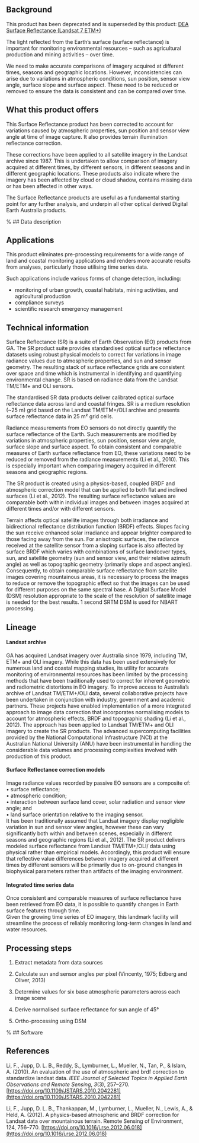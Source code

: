 ## Background

This product has been deprecated and is superseded by this product: [DEA Surface Reflectance (Landsat 7 ETM+)](https://cmi.ga.gov.au/data-products/dea/475/dea-surface-reflectance-landsat-7-etm)

The light reflected from the Earth’s surface (surface reflectance) is important for monitoring environmental resources – such as agricultural production and mining activities – over time.

We need to make accurate comparisons of imagery acquired at different times, seasons and geographic locations. However, inconsistencies can arise due to variations in atmospheric conditions, sun position, sensor view angle, surface slope and surface aspect. These need to be reduced or removed to ensure the data is consistent and can be compared over time.

## What this product offers

This Surface Reflectance product has been corrected to account for variations caused by atmospheric properties, sun position and sensor view angle at time of image capture. It also provides terrain illumination reflectance correction.

These corrections have been applied to all satellite imagery in the Landsat archive since 1987. This is undertaken to allow comparison of imagery acquired at different times, by different sensors, in different seasons and in different geographic locations. These products also indicate where the imagery has been affected by cloud or cloud shadow, contains missing data or has been affected in other ways.

The Surface Reflectance products are useful as a fundamental starting point for any further analysis, and underpin all other optical derived Digital Earth Australia products.

% ## Data description

## Applications

This product eliminates pre-processing requirements for a wide range of land and coastal monitoring applications and renders more accurate results from analyses, particularly those utilising time series data.

Such applications include various forms of change detection, including:

* monitoring of urban growth, coastal habitats, mining activities, and agricultural production
* compliance surveys
* scientific research emergency management

## Technical information

Surface Reflectance (SR) is a suite of Earth Observation (EO) products from GA. The SR product suite provides standardised optical surface reflectance datasets using robust physical models to correct for variations in image radiance values due to atmospheric properties, and sun and sensor geometry. The resulting stack of surface reflectance grids are consistent over space and time which is instrumental in identifying and quantifying environmental change. SR is based on radiance data from the Landsat TM/ETM+ and OLI sensors. 

The standardised SR data products deliver calibrated optical surface reflectance data across land and coastal fringes. SR is a medium resolution (~25 m) grid based on the Landsat TM/ETM+/OLI archive and presents surface reflectance data in 25 m² grid cells.

Radiance measurements from EO sensors do not directly quantify the surface reflectance of the Earth. Such measurements are modified by variations in atmospheric properties, sun position, sensor view angle, surface slope and surface aspect. To obtain consistent and comparable measures of Earth surface reflectance from EO, these variations need to be reduced or removed from the radiance measurements (Li et al., 2010). This is especially important when comparing imagery acquired in different seasons and geographic regions.

The SR product is created using a physics-based, coupled BRDF and atmospheric correction model that can be applied to both flat and inclined surfaces (Li et al., 2012). The resulting surface reflectance values are comparable both within individual images and between images acquired at different times and/or with different sensors.

Terrain affects optical satellite images through both irradiance and bidirectional reflectance distribution function (BRDF) effects. Slopes facing the sun receive enhanced solar irradiance and appear brighter compared to those facing away from the sun. For anisotropic surfaces, the radiance received at the satellite sensor from a sloping surface is also affected by surface BRDF which varies with combinations of surface landcover types, sun, and satellite geometry (sun and sensor view, and their relative azimuth angle) as well as topographic geometry (primarily slope and aspect angles). Consequently, to obtain comparable surface reflectance from satellite images covering mountainous areas, it is necessary to process the images to reduce or remove the topographic effect so that the images can be used for different purposes on the same spectral base. A Digital Surface Model (DSM) resolution appropriate to the scale of the resolution of satellite image is needed for the best results. 1 second SRTM DSM is used for NBART processing.

## Lineage

#### Landsat archive

GA has acquired Landsat imagery over Australia since 1979, including TM, ETM+ and OLI imagery. While this data has been used extensively for numerous land and coastal mapping studies, its utility for accurate monitoring of environmental resources has been limited by the processing methods that have been traditionally used to correct for inherent geometric and radiometric distortions in EO imagery. To improve access to Australia’s archive of Landsat TM/ETM+/OLI data, several collaborative projects have been undertaken in conjunction with industry, government and academic partners. These projects have enabled implementation of a more integrated approach to image data correction that incorporates normalising models to account for atmospheric effects, BRDF and topographic shading (Li et al., 2012). The approach has been applied to Landsat TM/ETM+ and OLI imagery to create the SR products. The advanced supercomputing facilities provided by the National Computational Infrastructure (NCI) at the Australian National University (ANU) have been instrumental in handling the considerable data volumes and processing complexities involved with production of this product.

#### Surface Reflectance correction models

Image radiance values recorded by passive EO sensors are a composite of:  
• surface reflectance;  
• atmospheric condition;  
• interaction between surface land cover, solar radiation and sensor view angle; and  
• land surface orientation relative to the imaging sensor.  
It has been traditionally assumed that Landsat imagery display negligible variation in sun and sensor view angles, however these can vary significantly both within and between scenes, especially in different seasons and geographic regions (Li et al., 2012). The SR product delivers modeled surface reflectance from Landsat TM/ETM+/OLI/ data using physical rather than empirical models. Accordingly, this product will ensure that reflective value differences between imagery acquired at different times by different sensors will be primarily due to on-ground changes in biophysical parameters rather than artifacts of the imaging environment.

#### Integrated time series data

Once consistent and comparable measures of surface reflectance have been retrieved from EO data, it is possible to quantify changes in Earth surface features through time.  
Given the growing time series of EO imagery, this landmark facility will streamline the process of reliably monitoring long-term changes in land and water resources.

## Processing steps

1. Extract metadata from data sources

1. Calculate sun and sensor angles per pixel (Vincenty, 1975; Edberg and Oliver, 2013)

1. Determine values for six base atmospheric parameters across each image scene

1. Derive normalised surface reflectance for sun angle of 45°

1. Ortho-processing using DSM

% ## Software

## References

Li, F., Jupp, D. L. B., Reddy, S., Lymburner, L., Mueller, N., Tan, P., & Islam, A. (2010). An evaluation of the use of atmospheric and brdf correction to standardize landsat data. *IEEE Journal of Selected Topics in Applied Earth Observations and Remote Sensing*, *3*(3), 257–270. [https://doi.org/10.1109/JSTARS.2010.2042281](https://doi.org/10.1109/JSTARS.2010.2042281)

Li, F., Jupp, D. L. B., Thankappan, M., Lymburner, L., Mueller, N., Lewis, A., & Held, A. (2012). A physics-based atmospheric and BRDF correction for Landsat data over mountainous terrain. Remote Sensing of Environment, 124, 756–770. [https://doi.org/10.1016/j.rse.2012.06.018](https://doi.org/10.1016/j.rse.2012.06.018)

